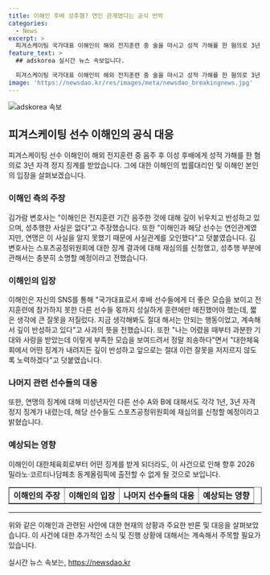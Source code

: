 ```yaml
---
title: 이해인 후배 성추행? 연인 관계였다는 공식 반박
categories:
  - News
excerpt: >
  피겨스케이팅 국가대표 이해인이 해외 전지훈련 중 술을 마시고 성적 가해를 한 혐의로 3년 자격 정지를 받았지만, 법률대리인을 통해 음주를 회고하고 반성하고 있다고 밝히고, 성추행은 없었다 주장했다. 이해인은 SNS를 통해 사과하며 국가대표로서 좋은 모습을 보여야 했는데 큰 잘못을 범한 것이라고 전했고, 대한체육회 스포츠공정위원회에 재심의를 신청했다. 이에 다른 국가대표 B 선수도 대응 돌입할 예정이다. 
feature_text: >
  ## adskorea 실시간 뉴스 속보입니다.

  피겨스케이팅 국가대표 이해인이 해외 전지훈련 중 술을 마시고 성적 가해를 한 혐의로 3년 자격 정지를 받았지만, 법률대리인을 통해 음주를 회고하고 반성하고 있다고 밝히고, 성추행은 없었다 주장했다. 이해인은 SNS를 통해 사과하며 국가대표로서 좋은 모습을 보여야 했는데 큰 잘못을 범한 것이라고 전했고, 대한체육회 스포츠공정위원회에 재심의를 신청했다. 이에 다른 국가대표 B 선수도 대응 돌입할 예정이다. 
image: 'https://newsdao.kr/res/images/meta/newsdao_breakingnews.jpg'
---
```


<p><img src="https://newsdao.kr/res/images/meta/newsdao_breakingnews.jpg" alt="adskorea 속보" /></p>

<h2 data-ke-size="size26">피겨스케이팅 선수 이해인의 공식 대응</h2>

<p data-ke-size="size16">피겨스케이팅 선수 이해인이 해외 전지훈련 중 음주 후 이성 후배에게 성적 가해를 한 혐의로 3년 자격 정지 징계를 받았습니다. 그에 대한 이해인의 법률대리인 및 이해인 본인의 입장을 살펴보겠습니다.</p>

<h3>이해인 측의 주장</h3>

<p data-ke-size="size16">김가람 변호사는 "이해인은 전지훈련 기간 음주한 것에 대해 깊이 뉘우치고 반성하고 있으며, 성추행한 사실은 없다"고 주장했습니다. 또한 "이해인과 해당 선수는 연인관계였지만, 연맹은 이 사실을 알지 못했기 때문에 사실관계를 오인했다"고 덧붙였습니다. 김 변호사는 스포츠공정위원회에 대한 징계 결과에 대해 재심의를 신청했고, 성추행 부분에 관해서는 충분히 소명할 예정이라고 전했습니다.</p>

<h3>이해인의 입장</h3>

<p data-ke-size="size16">이해인은 자신의 SNS를 통해 "국가대표로서 후배 선수들에게 더 좋은 모습을 보이고 전지훈련에 참가하지 못한 다른 선수들 몫까지 성실하게 훈련에만 매진했어야 했는데, 짧은 생각에 큰 잘못을 저질렀다. 지금 생각해봐도 절대 해서는 안되는 행동이었고, 계속해서 깊이 반성하고 있다"고 사과의 뜻을 전했습니다. 또한 "나는 어렸을 때부터 과분한 기대와 사랑을 받았는데 이렇게 부족한 모습을 보여드려서 정말 죄송하다"면서 "대한체육회에서 어떤 징계가 내려지든 깊이 반성하고 앞으로는 절대 이런 잘못을 저지르지 않도록 노력하겠다"고 덧붙였습니다.</p>

<h3>나머지 관련 선수들의 대응</h3>

<p data-ke-size="size16">또한, 연맹의 징계에 대해 미성년자인 다른 선수 A와 B에 대해서도 각각 1년, 3년 자격 정지 징계가 내렸는데, 해당 선수들도 스포츠공정위원회에 재심의를 신청할 예정이라고 밝혔습니다.</p>

<h3>예상되는 영향</h3>

<p data-ke-size="size16">이해인이 대한체육회로부터 어떤 징계를 받게 되더라도, 이 사건으로 인해 향후 2026 밀라노·코르티나담페초 동계올림픽에 출전할 수 없게 될 것으로 보입니다.</p>

<table style="width: 100%;" border="1">
<tbody>
<tr>
<td style="text-align: center; height: 17px;"><b>이해인의 주장</b></td>
<td style="text-align: center; height: 17px;"><b>이해인의 입장</b></td>
<td style="text-align: center; height: 17px;"><b>나머지 선수들의 대응</b></td>
<td style="text-align: center; height: 17px;"><b>예상되는 영향</b></td>
</tr>
</tbody>
</table>

<hr>

<p data-ke-size="size16">위와 같은 이해인과 관련된 사안에 대한 현재의 상황과 주요한 반론 및 대응을 살펴보았습니다. 이 사건에 대한 추가적인 소식 및 진행 상황에 대해서는 계속해서 주목할 필요가 있습니다.</p>
실시간 뉴스 속보는, <a href="https://newsdao.kr" rel="dofollow">https://newsdao.kr</a>


